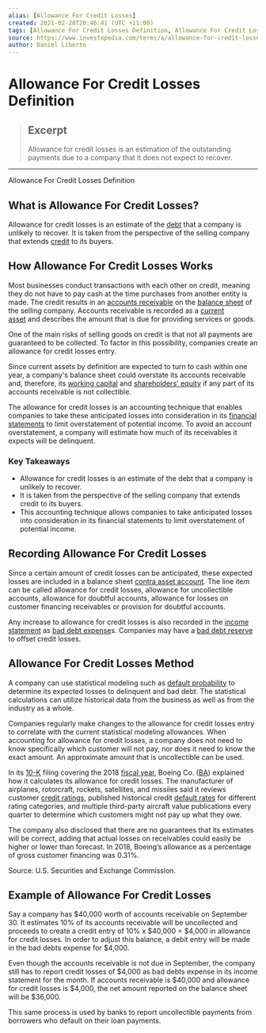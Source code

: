 ```yaml
---
alias: [Allowance For Credit Losses]
created: 2021-02-28T20:46:41 (UTC +11:00)
tags: [Allowance For Credit Losses Definition, Allowance For Credit Losses Definition]
source: https://www.investopedia.com/terms/a/allowance-for-credit-losses.asp
author: Daniel Liberto
---
```


# Allowance For Credit Losses Definition

> ## Excerpt
> Allowance for credit losses is an estimation of the outstanding payments due to a company that it does not expect to recover.

---

Allowance For Credit Losses Definition
## What is Allowance For Credit Losses?

Allowance for credit losses is an estimate of the [debt](https://www.investopedia.com/terms/d/debt.asp) that a company is unlikely to recover. It is taken from the perspective of the selling company that extends [credit](https://www.investopedia.com/terms/c/credit.asp) to its buyers.

## How Allowance For Credit Losses Works

Most businesses conduct transactions with each other on credit, meaning they do not have to pay cash at the time purchases from another entity is made. The credit results in an [accounts receivable](https://www.investopedia.com/terms/a/accountsreceivable.asp) on the [balance sheet](https://www.investopedia.com/terms/b/balancesheet.asp) of the selling company. Accounts receivable is recorded as a [current asset](https://www.investopedia.com/terms/c/currentassets.asp) and describes the amount that is due for providing services or goods.

One of the main risks of selling goods on credit is that not all payments are guaranteed to be collected. To factor in this possibility, companies create an allowance for credit losses entry.

Since current assets by definition are expected to turn to cash within one year, a company's balance sheet could overstate its accounts receivable and, therefore, its [working capital](https://www.investopedia.com/terms/w/workingcapital.asp) and [shareholders' equity](https://www.investopedia.com/terms/s/shareholdersequity.asp) if any part of its accounts receivable is not collectible.

The allowance for credit losses is an accounting technique that enables companies to take these anticipated losses into consideration in its [financial statements](https://www.investopedia.com/terms/f/financial-statements.asp) to limit overstatement of potential income. To avoid an account overstatement, a company will estimate how much of its receivables it expects will be delinquent.

### Key Takeaways

-   Allowance for credit losses is an estimate of the debt that a company is unlikely to recover.
-   It is taken from the perspective of the selling company that extends credit to its buyers.
-   This accounting technique allows companies to take anticipated losses into consideration in its financial statements to limit overstatement of potential income.

## Recording Allowance For Credit Losses

Since a certain amount of credit losses can be anticipated, these expected losses are included in a balance sheet [contra asset account](https://www.investopedia.com/terms/c/contraaccount.asp). The line item can be called allowance for credit losses, allowance for uncollectible accounts, allowance for doubtful accounts, allowance for losses on customer financing receivables or provision for doubtful accounts.

Any increase to allowance for credit losses is also recorded in the [income statement](https://www.investopedia.com/terms/i/incomestatement.asp) as [bad debt expense](https://www.investopedia.com/terms/b/bad-debt-expense.asp)s. Companies may have a [bad debt reserve](https://www.investopedia.com/terms/b/baddebtreserve.asp) to offset credit losses.

## Allowance For Credit Losses Method

A company can use statistical modeling such as [default probability](https://www.investopedia.com/terms/d/defaultprobability.asp) to determine its expected losses to delinquent and bad debt. The statistical calculations can utilize historical data from the business as well as from the industry as a whole. 

Companies regularly make changes to the allowance for credit losses entry to correlate with the current statistical modeling allowances. When accounting for allowance for credit losses, a company does not need to know specifically which customer will not pay, nor does it need to know the exact amount. An approximate amount that is uncollectible can be used.

In its [10-K](https://www.investopedia.com/terms/1/10-k.asp) filing covering the 2018 [fiscal year](https://www.investopedia.com/terms/f/fiscalyear.asp), Boeing Co. ([BA](https://www.investopedia.com/markets/quote?tvwidgetsymbol=ba)) explained how it calculates its allowance for credit losses. The manufacturer of airplanes, rotorcraft, rockets, satellites, and missiles said it reviews customer [credit ratings](https://www.investopedia.com/terms/c/creditrating.asp), published historical credit [default rates](https://www.investopedia.com/terms/d/defaultrate.asp) for different rating categories, and multiple third-party aircraft value publications every quarter to determine which customers might not pay up what they owe.

The company also disclosed that there are no guarantees that its estimates will be correct, adding that actual losses on receivables could easily be higher or lower than forecast. In 2018, Boeing’s allowance as a percentage of gross customer financing was 0.31%.

Source: U.S. Securities and Exchange Commission.

## Example of Allowance For Credit Losses

Say a company has $40,000 worth of accounts receivable on September 30. It estimates 10% of its accounts receivable will be uncollected and proceeds to create a credit entry of 10% x $40,000 = $4,000 in allowance for credit losses. In order to adjust this balance, a debit entry will be made in the bad debts expense for $4,000.

Even though the accounts receivable is not due in September, the company still has to report credit losses of $4,000 as bad debts expense in its income statement for the month. If accounts receivable is $40,000 and allowance for credit losses is $4,000, the net amount reported on the balance sheet will be $36,000.

This same process is used by banks to report uncollectible payments from borrowers who default on their loan payments.
